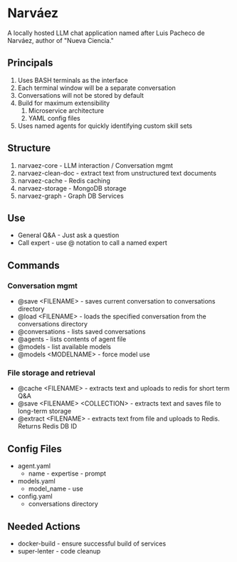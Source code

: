 # Narváez 

A locally hosted LLM chat application named after Luis Pacheco de Narváez, author of "Nueva Ciencia."

## Principals
1. Uses BASH terminals as the interface
1. Each terminal window will be a separate conversation
1. Conversations will not be stored by default
1. Build for maximum extensibility
    1. Microservice architecture
    1. YAML config files
1. Uses named agents for quickly identifying custom skill sets

## Structure
1. narvaez-core - LLM interaction / Conversation mgmt
1. narvaez-clean-doc - extract text from unstructured text documents
1. narvaez-cache - Redis caching
1. narvaez-storage - MongoDB storage
1. narvaez-graph - Graph DB Services

## Use
* General Q&A - Just ask a question
* Call expert - use @ notation to call a named expert

## Commands
### Conversation mgmt
* @save \<FILENAME> - saves current conversation to conversations directory
* @load \<FILENAME> - loads the specified conversation from the conversations directory
* @conversations - lists saved conversations
* @agents - lists contents of agent file
* @models - list available models
* @models \<MODELNAME> - force model use

### File storage and retrieval
* @cache \<FILENAME> - extracts text and uploads to redis for short term Q&A
* @save \<FILENAME> \<COLLECTION> - extracts text and saves file to long-term storage
* @extract \<FILENAME> - extracts text from file and uploads to Redis.  Returns Redis DB ID

## Config Files
* agent.yaml
  * name - expertise - prompt
* models.yaml
  * model_name - use
* config.yaml
  * conversations directory

## Needed Actions
* docker-build - ensure successful build of services
* super-lenter - code cleanup

